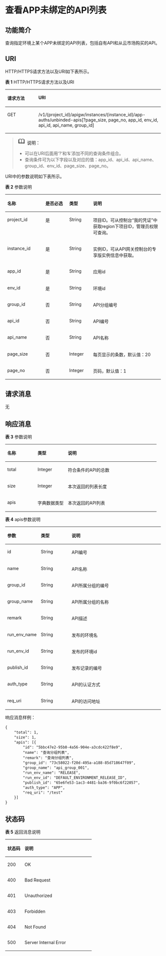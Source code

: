 # 查看APP未绑定的API列表<a name="apig-phapi-180713045"></a>

## 功能简介<a name="section57945658"></a>

查询指定环境上某个APP未绑定的API列表，包括自有API和从云市场购买的API。

## URI<a name="section51748875"></a>

HTTP/HTTPS请求方法以及URI如下表所示。

**表 1**  HTTP/HTTPS请求方法以及URI

<a name="table65264697"></a>
<table><thead align="left"><tr id="row59320654"><th class="cellrowborder" valign="top" width="20%" id="mcps1.2.3.1.1"><p id="p40243635"><a name="p40243635"></a><a name="p40243635"></a>请求方法</p>
</th>
<th class="cellrowborder" valign="top" width="80%" id="mcps1.2.3.1.2"><p id="p38508980"><a name="p38508980"></a><a name="p38508980"></a>URI</p>
</th>
</tr>
</thead>
<tbody><tr id="row32219707"><td class="cellrowborder" valign="top" width="20%" headers="mcps1.2.3.1.1 "><p id="p59659437"><a name="p59659437"></a><a name="p59659437"></a>GET</p>
</td>
<td class="cellrowborder" valign="top" width="80%" headers="mcps1.2.3.1.2 "><p id="p576244"><a name="p576244"></a><a name="p576244"></a>/v1/{project_id}/apigw/instances/{instance_id}/app-auths/unbinded-apis[?page_size, page_no, app_id, env_id, api_id, api_name, group_id]</p>
</td>
</tr>
</tbody>
</table>

>![](public_sys-resources/icon-note.gif) **说明：**   
>-   可以在URI后面用‘?’和‘&’添加不同的查询条件组合。  
>-   查询条件可为以下字段以及对应的值：app\_id、api\_id、api\_name、group\_id、env\_id、page\_size、page\_no。  

URI中的参数说明如下表所示。

**表 2**  参数说明

<a name="table22390613"></a>
<table><thead align="left"><tr id="row15100740"><th class="cellrowborder" valign="top" width="24.48755124487551%" id="mcps1.2.5.1.1"><p id="p15200464"><a name="p15200464"></a><a name="p15200464"></a>名称</p>
</th>
<th class="cellrowborder" valign="top" width="15.308469153084694%" id="mcps1.2.5.1.2"><p id="p23278039"><a name="p23278039"></a><a name="p23278039"></a>是否必选</p>
</th>
<th class="cellrowborder" valign="top" width="15.308469153084694%" id="mcps1.2.5.1.3"><p id="p6473027"><a name="p6473027"></a><a name="p6473027"></a>类型</p>
</th>
<th class="cellrowborder" valign="top" width="44.89551044895511%" id="mcps1.2.5.1.4"><p id="p54553212"><a name="p54553212"></a><a name="p54553212"></a>说明</p>
</th>
</tr>
</thead>
<tbody><tr id="row129168325460"><td class="cellrowborder" valign="top" width="24.48755124487551%" headers="mcps1.2.5.1.1 "><p id="p55878963"><a name="p55878963"></a><a name="p55878963"></a>project_id</p>
</td>
<td class="cellrowborder" valign="top" width="15.308469153084694%" headers="mcps1.2.5.1.2 "><p id="p29902160"><a name="p29902160"></a><a name="p29902160"></a>是</p>
</td>
<td class="cellrowborder" valign="top" width="15.308469153084694%" headers="mcps1.2.5.1.3 "><p id="p6155914"><a name="p6155914"></a><a name="p6155914"></a>String</p>
</td>
<td class="cellrowborder" valign="top" width="44.89551044895511%" headers="mcps1.2.5.1.4 "><p id="p28867016"><a name="p28867016"></a><a name="p28867016"></a>项目ID。可从控制台“我的凭证”中获取region下项目ID，管理员权限可查询。</p>
</td>
</tr>
<tr id="row137539327465"><td class="cellrowborder" valign="top" width="24.48755124487551%" headers="mcps1.2.5.1.1 "><p id="p1780913159538"><a name="p1780913159538"></a><a name="p1780913159538"></a>instance_id</p>
</td>
<td class="cellrowborder" valign="top" width="15.308469153084694%" headers="mcps1.2.5.1.2 "><p id="p9809215115310"><a name="p9809215115310"></a><a name="p9809215115310"></a>是</p>
</td>
<td class="cellrowborder" valign="top" width="15.308469153084694%" headers="mcps1.2.5.1.3 "><p id="p1280914152538"><a name="p1280914152538"></a><a name="p1280914152538"></a>String</p>
</td>
<td class="cellrowborder" valign="top" width="44.89551044895511%" headers="mcps1.2.5.1.4 "><p id="p1880914157537"><a name="p1880914157537"></a><a name="p1880914157537"></a>实例ID，可从API网关控制台的专享版实例信息中获取。</p>
</td>
</tr>
<tr id="row56734057"><td class="cellrowborder" valign="top" width="24.48755124487551%" headers="mcps1.2.5.1.1 "><p id="p32055923"><a name="p32055923"></a><a name="p32055923"></a>app_id</p>
</td>
<td class="cellrowborder" valign="top" width="15.308469153084694%" headers="mcps1.2.5.1.2 "><p id="p46392961"><a name="p46392961"></a><a name="p46392961"></a>是</p>
</td>
<td class="cellrowborder" valign="top" width="15.308469153084694%" headers="mcps1.2.5.1.3 "><p id="p66842364"><a name="p66842364"></a><a name="p66842364"></a>String</p>
</td>
<td class="cellrowborder" valign="top" width="44.89551044895511%" headers="mcps1.2.5.1.4 "><p id="p45522379"><a name="p45522379"></a><a name="p45522379"></a>应用id</p>
</td>
</tr>
<tr id="row7048230"><td class="cellrowborder" valign="top" width="24.48755124487551%" headers="mcps1.2.5.1.1 "><p id="p34035727"><a name="p34035727"></a><a name="p34035727"></a>env_id</p>
</td>
<td class="cellrowborder" valign="top" width="15.308469153084694%" headers="mcps1.2.5.1.2 "><p id="p5430464"><a name="p5430464"></a><a name="p5430464"></a>是</p>
</td>
<td class="cellrowborder" valign="top" width="15.308469153084694%" headers="mcps1.2.5.1.3 "><p id="p37214434"><a name="p37214434"></a><a name="p37214434"></a>String</p>
</td>
<td class="cellrowborder" valign="top" width="44.89551044895511%" headers="mcps1.2.5.1.4 "><p id="p61579164"><a name="p61579164"></a><a name="p61579164"></a>环境id</p>
</td>
</tr>
<tr id="row17341570"><td class="cellrowborder" valign="top" width="24.48755124487551%" headers="mcps1.2.5.1.1 "><p id="p62489940"><a name="p62489940"></a><a name="p62489940"></a>group_id</p>
</td>
<td class="cellrowborder" valign="top" width="15.308469153084694%" headers="mcps1.2.5.1.2 "><p id="p28520403"><a name="p28520403"></a><a name="p28520403"></a>否</p>
</td>
<td class="cellrowborder" valign="top" width="15.308469153084694%" headers="mcps1.2.5.1.3 "><p id="p28451302"><a name="p28451302"></a><a name="p28451302"></a>String</p>
</td>
<td class="cellrowborder" valign="top" width="44.89551044895511%" headers="mcps1.2.5.1.4 "><p id="p22854134"><a name="p22854134"></a><a name="p22854134"></a>API分组编号</p>
</td>
</tr>
<tr id="row4360616"><td class="cellrowborder" valign="top" width="24.48755124487551%" headers="mcps1.2.5.1.1 "><p id="p17665597"><a name="p17665597"></a><a name="p17665597"></a>api_id</p>
</td>
<td class="cellrowborder" valign="top" width="15.308469153084694%" headers="mcps1.2.5.1.2 "><p id="p21627267"><a name="p21627267"></a><a name="p21627267"></a>否</p>
</td>
<td class="cellrowborder" valign="top" width="15.308469153084694%" headers="mcps1.2.5.1.3 "><p id="p6978209"><a name="p6978209"></a><a name="p6978209"></a>String</p>
</td>
<td class="cellrowborder" valign="top" width="44.89551044895511%" headers="mcps1.2.5.1.4 "><p id="p28364096"><a name="p28364096"></a><a name="p28364096"></a>API编号</p>
</td>
</tr>
<tr id="row53950280"><td class="cellrowborder" valign="top" width="24.48755124487551%" headers="mcps1.2.5.1.1 "><p id="p7896522"><a name="p7896522"></a><a name="p7896522"></a>api_name</p>
</td>
<td class="cellrowborder" valign="top" width="15.308469153084694%" headers="mcps1.2.5.1.2 "><p id="p35638561"><a name="p35638561"></a><a name="p35638561"></a>否</p>
</td>
<td class="cellrowborder" valign="top" width="15.308469153084694%" headers="mcps1.2.5.1.3 "><p id="p1042357"><a name="p1042357"></a><a name="p1042357"></a>String</p>
</td>
<td class="cellrowborder" valign="top" width="44.89551044895511%" headers="mcps1.2.5.1.4 "><p id="p17322093"><a name="p17322093"></a><a name="p17322093"></a>API名称</p>
</td>
</tr>
<tr id="row21681114"><td class="cellrowborder" valign="top" width="24.48755124487551%" headers="mcps1.2.5.1.1 "><p id="p11339844"><a name="p11339844"></a><a name="p11339844"></a>page_size</p>
</td>
<td class="cellrowborder" valign="top" width="15.308469153084694%" headers="mcps1.2.5.1.2 "><p id="p46112199"><a name="p46112199"></a><a name="p46112199"></a>否</p>
</td>
<td class="cellrowborder" valign="top" width="15.308469153084694%" headers="mcps1.2.5.1.3 "><p id="p44100618"><a name="p44100618"></a><a name="p44100618"></a>Integer</p>
</td>
<td class="cellrowborder" valign="top" width="44.89551044895511%" headers="mcps1.2.5.1.4 "><p id="p15380277"><a name="p15380277"></a><a name="p15380277"></a>每页显示的条数，默认值：20</p>
</td>
</tr>
<tr id="row4204769"><td class="cellrowborder" valign="top" width="24.48755124487551%" headers="mcps1.2.5.1.1 "><p id="p5042045"><a name="p5042045"></a><a name="p5042045"></a>page_no</p>
</td>
<td class="cellrowborder" valign="top" width="15.308469153084694%" headers="mcps1.2.5.1.2 "><p id="p5752468"><a name="p5752468"></a><a name="p5752468"></a>否</p>
</td>
<td class="cellrowborder" valign="top" width="15.308469153084694%" headers="mcps1.2.5.1.3 "><p id="p63296784"><a name="p63296784"></a><a name="p63296784"></a>Integer</p>
</td>
<td class="cellrowborder" valign="top" width="44.89551044895511%" headers="mcps1.2.5.1.4 "><p id="p26765913"><a name="p26765913"></a><a name="p26765913"></a>页码，默认值：1</p>
</td>
</tr>
</tbody>
</table>

## 请求消息<a name="section63086694"></a>

无

## 响应消息<a name="section9748615"></a>

**表 3**  参数说明

<a name="table35112378"></a>
<table><thead align="left"><tr id="row10083439"><th class="cellrowborder" valign="top" width="20%" id="mcps1.2.4.1.1"><p id="p11452202"><a name="p11452202"></a><a name="p11452202"></a>名称</p>
</th>
<th class="cellrowborder" valign="top" width="20%" id="mcps1.2.4.1.2"><p id="p55213174"><a name="p55213174"></a><a name="p55213174"></a>类型</p>
</th>
<th class="cellrowborder" valign="top" width="60%" id="mcps1.2.4.1.3"><p id="p43082106"><a name="p43082106"></a><a name="p43082106"></a>说明</p>
</th>
</tr>
</thead>
<tbody><tr id="row67098591"><td class="cellrowborder" valign="top" width="20%" headers="mcps1.2.4.1.1 "><p id="p66276813"><a name="p66276813"></a><a name="p66276813"></a>total</p>
</td>
<td class="cellrowborder" valign="top" width="20%" headers="mcps1.2.4.1.2 "><p id="p66821611"><a name="p66821611"></a><a name="p66821611"></a>Integer</p>
</td>
<td class="cellrowborder" valign="top" width="60%" headers="mcps1.2.4.1.3 "><p id="p43841377"><a name="p43841377"></a><a name="p43841377"></a>符合条件的API的总数</p>
</td>
</tr>
<tr id="row59028077"><td class="cellrowborder" valign="top" width="20%" headers="mcps1.2.4.1.1 "><p id="p16544923"><a name="p16544923"></a><a name="p16544923"></a>size</p>
</td>
<td class="cellrowborder" valign="top" width="20%" headers="mcps1.2.4.1.2 "><p id="p65070390"><a name="p65070390"></a><a name="p65070390"></a>Integer</p>
</td>
<td class="cellrowborder" valign="top" width="60%" headers="mcps1.2.4.1.3 "><p id="p36210213"><a name="p36210213"></a><a name="p36210213"></a>本次返回的列表长度</p>
</td>
</tr>
<tr id="row57456464"><td class="cellrowborder" valign="top" width="20%" headers="mcps1.2.4.1.1 "><p id="p23461977"><a name="p23461977"></a><a name="p23461977"></a>apis</p>
</td>
<td class="cellrowborder" valign="top" width="20%" headers="mcps1.2.4.1.2 "><p id="p21371946"><a name="p21371946"></a><a name="p21371946"></a>字典数据类型</p>
</td>
<td class="cellrowborder" valign="top" width="60%" headers="mcps1.2.4.1.3 "><p id="p53406060"><a name="p53406060"></a><a name="p53406060"></a>本次返回的API列表</p>
</td>
</tr>
</tbody>
</table>

**表 4**  apis参数说明

<a name="table10892494"></a>
<table><thead align="left"><tr id="row42715000"><th class="cellrowborder" valign="top" width="20%" id="mcps1.2.4.1.1"><p id="p37363013"><a name="p37363013"></a><a name="p37363013"></a>参数</p>
</th>
<th class="cellrowborder" valign="top" width="20%" id="mcps1.2.4.1.2"><p id="p6505202"><a name="p6505202"></a><a name="p6505202"></a>类型</p>
</th>
<th class="cellrowborder" valign="top" width="60%" id="mcps1.2.4.1.3"><p id="p57159335"><a name="p57159335"></a><a name="p57159335"></a>说明</p>
</th>
</tr>
</thead>
<tbody><tr id="row66503437"><td class="cellrowborder" valign="top" width="20%" headers="mcps1.2.4.1.1 "><p id="p18069323"><a name="p18069323"></a><a name="p18069323"></a>id</p>
</td>
<td class="cellrowborder" valign="top" width="20%" headers="mcps1.2.4.1.2 "><p id="p54329098"><a name="p54329098"></a><a name="p54329098"></a>String</p>
</td>
<td class="cellrowborder" valign="top" width="60%" headers="mcps1.2.4.1.3 "><p id="p38580850"><a name="p38580850"></a><a name="p38580850"></a>API编号</p>
</td>
</tr>
<tr id="row11683332"><td class="cellrowborder" valign="top" width="20%" headers="mcps1.2.4.1.1 "><p id="p6825851"><a name="p6825851"></a><a name="p6825851"></a>name</p>
</td>
<td class="cellrowborder" valign="top" width="20%" headers="mcps1.2.4.1.2 "><p id="p16023087"><a name="p16023087"></a><a name="p16023087"></a>String</p>
</td>
<td class="cellrowborder" valign="top" width="60%" headers="mcps1.2.4.1.3 "><p id="p22801671"><a name="p22801671"></a><a name="p22801671"></a>API名称</p>
</td>
</tr>
<tr id="row3888452"><td class="cellrowborder" valign="top" width="20%" headers="mcps1.2.4.1.1 "><p id="p46529230"><a name="p46529230"></a><a name="p46529230"></a>group_id</p>
</td>
<td class="cellrowborder" valign="top" width="20%" headers="mcps1.2.4.1.2 "><p id="p10771313"><a name="p10771313"></a><a name="p10771313"></a>String</p>
</td>
<td class="cellrowborder" valign="top" width="60%" headers="mcps1.2.4.1.3 "><p id="p61140"><a name="p61140"></a><a name="p61140"></a>API所属分组的编号</p>
</td>
</tr>
<tr id="row550261"><td class="cellrowborder" valign="top" width="20%" headers="mcps1.2.4.1.1 "><p id="p44571163"><a name="p44571163"></a><a name="p44571163"></a>group_name</p>
</td>
<td class="cellrowborder" valign="top" width="20%" headers="mcps1.2.4.1.2 "><p id="p53494487"><a name="p53494487"></a><a name="p53494487"></a>String</p>
</td>
<td class="cellrowborder" valign="top" width="60%" headers="mcps1.2.4.1.3 "><p id="p38086158"><a name="p38086158"></a><a name="p38086158"></a>API所属分组的名称</p>
</td>
</tr>
<tr id="row43301387"><td class="cellrowborder" valign="top" width="20%" headers="mcps1.2.4.1.1 "><p id="p17751458"><a name="p17751458"></a><a name="p17751458"></a>remark</p>
</td>
<td class="cellrowborder" valign="top" width="20%" headers="mcps1.2.4.1.2 "><p id="p28581985"><a name="p28581985"></a><a name="p28581985"></a>String</p>
</td>
<td class="cellrowborder" valign="top" width="60%" headers="mcps1.2.4.1.3 "><p id="p33439473"><a name="p33439473"></a><a name="p33439473"></a>API描述</p>
</td>
</tr>
<tr id="row63537654"><td class="cellrowborder" valign="top" width="20%" headers="mcps1.2.4.1.1 "><p id="p46276336"><a name="p46276336"></a><a name="p46276336"></a>run_env_name</p>
</td>
<td class="cellrowborder" valign="top" width="20%" headers="mcps1.2.4.1.2 "><p id="p57395755"><a name="p57395755"></a><a name="p57395755"></a>String</p>
</td>
<td class="cellrowborder" valign="top" width="60%" headers="mcps1.2.4.1.3 "><p id="p18544591"><a name="p18544591"></a><a name="p18544591"></a>发布的环境名</p>
</td>
</tr>
<tr id="row32683591"><td class="cellrowborder" valign="top" width="20%" headers="mcps1.2.4.1.1 "><p id="p30125210"><a name="p30125210"></a><a name="p30125210"></a>run_env_id</p>
</td>
<td class="cellrowborder" valign="top" width="20%" headers="mcps1.2.4.1.2 "><p id="p24222954"><a name="p24222954"></a><a name="p24222954"></a>String</p>
</td>
<td class="cellrowborder" valign="top" width="60%" headers="mcps1.2.4.1.3 "><p id="p15902238"><a name="p15902238"></a><a name="p15902238"></a>发布的环境id</p>
</td>
</tr>
<tr id="row8902417"><td class="cellrowborder" valign="top" width="20%" headers="mcps1.2.4.1.1 "><p id="p50007191"><a name="p50007191"></a><a name="p50007191"></a>publish_id</p>
</td>
<td class="cellrowborder" valign="top" width="20%" headers="mcps1.2.4.1.2 "><p id="p24050677"><a name="p24050677"></a><a name="p24050677"></a>String</p>
</td>
<td class="cellrowborder" valign="top" width="60%" headers="mcps1.2.4.1.3 "><p id="p1947860"><a name="p1947860"></a><a name="p1947860"></a>发布记录的编号</p>
</td>
</tr>
<tr id="row18713323316"><td class="cellrowborder" valign="top" width="20%" headers="mcps1.2.4.1.1 "><p id="p587733133318"><a name="p587733133318"></a><a name="p587733133318"></a>auth_type</p>
</td>
<td class="cellrowborder" valign="top" width="20%" headers="mcps1.2.4.1.2 "><p id="p1588163353318"><a name="p1588163353318"></a><a name="p1588163353318"></a>String</p>
</td>
<td class="cellrowborder" valign="top" width="60%" headers="mcps1.2.4.1.3 "><p id="p188133343318"><a name="p188133343318"></a><a name="p188133343318"></a>API的认证方式</p>
</td>
</tr>
<tr id="row1130901133416"><td class="cellrowborder" valign="top" width="20%" headers="mcps1.2.4.1.1 "><p id="p12309171103416"><a name="p12309171103416"></a><a name="p12309171103416"></a>req_uri</p>
</td>
<td class="cellrowborder" valign="top" width="20%" headers="mcps1.2.4.1.2 "><p id="p133092011193413"><a name="p133092011193413"></a><a name="p133092011193413"></a>String</p>
</td>
<td class="cellrowborder" valign="top" width="60%" headers="mcps1.2.4.1.3 "><p id="p113092118346"><a name="p113092118346"></a><a name="p113092118346"></a>API的访问地址</p>
</td>
</tr>
</tbody>
</table>

响应消息样例：

```
{
	"total": 1,
	"size": 1,
	"apis": [{
		"id": "5bbc47e2-95b0-4a56-904e-a3cdc422f8e9",
		"name": "查询分组列表",
		"remark": "查询分组列表",
		"group_id": "73c58022-f20d-495a-a188-85d718647f09",
		"group_name": "api_group_001",
		"run_env_name": "RELEASE",
		"run_env_id": "DEFAULT_ENVIRONMENT_RELEASE_ID",
		"publish_id": "65e6fe53-1ac3-4481-ba36-9f0bc6f22057",
		"auth_type": "APP",
		"req_uri": "/test"
	}]
}
```

## 状态码<a name="section30909341"></a>

**表 5**  返回消息说明

<a name="table54370672"></a>
<table><thead align="left"><tr id="row45779426"><th class="cellrowborder" valign="top" width="20%" id="mcps1.2.3.1.1"><p id="p17146043"><a name="p17146043"></a><a name="p17146043"></a>状态码</p>
</th>
<th class="cellrowborder" valign="top" width="80%" id="mcps1.2.3.1.2"><p id="p46652212"><a name="p46652212"></a><a name="p46652212"></a>说明</p>
</th>
</tr>
</thead>
<tbody><tr id="row20732789"><td class="cellrowborder" valign="top" width="20%" headers="mcps1.2.3.1.1 "><p id="p1634343"><a name="p1634343"></a><a name="p1634343"></a>200</p>
</td>
<td class="cellrowborder" valign="top" width="80%" headers="mcps1.2.3.1.2 "><p id="p65272945"><a name="p65272945"></a><a name="p65272945"></a>OK</p>
</td>
</tr>
<tr id="row50585599"><td class="cellrowborder" valign="top" width="20%" headers="mcps1.2.3.1.1 "><p id="p3792865"><a name="p3792865"></a><a name="p3792865"></a>400</p>
</td>
<td class="cellrowborder" valign="top" width="80%" headers="mcps1.2.3.1.2 "><p id="p38786672"><a name="p38786672"></a><a name="p38786672"></a>Bad Request</p>
</td>
</tr>
<tr id="row13535731"><td class="cellrowborder" valign="top" width="20%" headers="mcps1.2.3.1.1 "><p id="p22652464"><a name="p22652464"></a><a name="p22652464"></a>401</p>
</td>
<td class="cellrowborder" valign="top" width="80%" headers="mcps1.2.3.1.2 "><p id="p22910285"><a name="p22910285"></a><a name="p22910285"></a>Unauthorized</p>
</td>
</tr>
<tr id="row4865975"><td class="cellrowborder" valign="top" width="20%" headers="mcps1.2.3.1.1 "><p id="p58599688"><a name="p58599688"></a><a name="p58599688"></a>403</p>
</td>
<td class="cellrowborder" valign="top" width="80%" headers="mcps1.2.3.1.2 "><p id="p48954253"><a name="p48954253"></a><a name="p48954253"></a>Forbidden</p>
</td>
</tr>
<tr id="row37935094"><td class="cellrowborder" valign="top" width="20%" headers="mcps1.2.3.1.1 "><p id="p52843813"><a name="p52843813"></a><a name="p52843813"></a>404</p>
</td>
<td class="cellrowborder" valign="top" width="80%" headers="mcps1.2.3.1.2 "><p id="p52490493"><a name="p52490493"></a><a name="p52490493"></a>Not Found</p>
</td>
</tr>
<tr id="row2652391"><td class="cellrowborder" valign="top" width="20%" headers="mcps1.2.3.1.1 "><p id="p13517134"><a name="p13517134"></a><a name="p13517134"></a>500</p>
</td>
<td class="cellrowborder" valign="top" width="80%" headers="mcps1.2.3.1.2 "><p id="p14947689"><a name="p14947689"></a><a name="p14947689"></a>Server Internal Error</p>
</td>
</tr>
</tbody>
</table>

